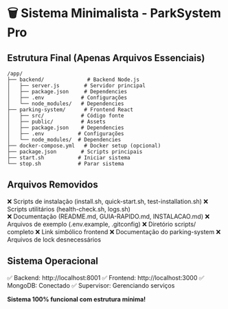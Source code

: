 # 🗑️ Sistema Minimalista - ParkSystem Pro

## Estrutura Final (Apenas Arquivos Essenciais)

```
/app/
├── backend/              # Backend Node.js
│   ├── server.js        # Servidor principal
│   ├── package.json     # Dependencies
│   ├── .env            # Configurações
│   └── node_modules/   # Dependencies
├── parking-system/      # Frontend React
│   ├── src/            # Código fonte
│   ├── public/         # Assets
│   ├── package.json    # Dependencies
│   ├── .env           # Configurações
│   └── node_modules/  # Dependencies
├── docker-compose.yml   # Docker setup (opcional)
├── package.json        # Scripts principais
├── start.sh           # Iniciar sistema
└── stop.sh            # Parar sistema
```

## Arquivos Removidos

❌ Scripts de instalação (install.sh, quick-start.sh, test-installation.sh)
❌ Scripts utilitários (health-check.sh, logs.sh)  
❌ Documentação (README.md, GUIA-RAPIDO.md, INSTALACAO.md)
❌ Arquivos de exemplo (.env.example, .gitconfig)
❌ Diretório scripts/ completo
❌ Link simbólico frontend
❌ Documentação do parking-system
❌ Arquivos de lock desnecessários

## Sistema Operacional

✅ Backend: http://localhost:8001
✅ Frontend: http://localhost:3000
✅ MongoDB: Conectado
✅ Supervisor: Gerenciando serviços

**Sistema 100% funcional com estrutura mínima!**